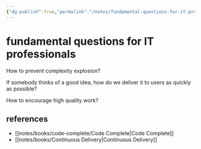 ```yaml
---
{"dg-publish":true,"permalink":"/notes/fundamental-questions-for-it-professionals/","dgHomeLink":true,"dgPassFrontmatter":false,"dgShowBacklinks":true,"dgShowLocalGraph":false}
---
```


# fundamental questions for IT professionals

How to prevent complexity explosion?

If somebody thinks of a good idea, how do we deliver it to users as quickly as possible?

How to encourage high quality work?


## references

- [[notes/books/code-complete/Code Complete|Code Complete]]
- [[notes/books/Continuous Delivery|Continuous Delivery]]
